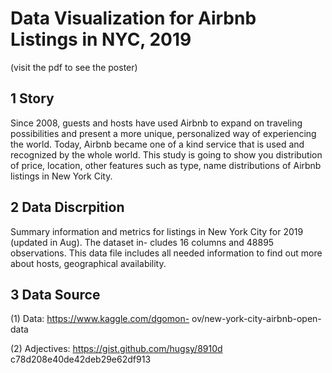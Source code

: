 # Data Visualization for Airbnb Listings in NYC, 2019 
(visit the pdf to see the poster)
## 1 Story
Since 2008, guests and hosts have used Airbnb to
expand on traveling possibilities and present a
more unique, personalized way of experiencing
the world. Today, Airbnb became one of a kind
service that is used and recognized by the whole
world. This study is going to show you distribution
of price, location, other features such as type,
name distributions of Airbnb listings in New York
City.

## 2 Data Discrpition 
Summary information and metrics for listings in New
York City for 2019 (updated in Aug). The dataset in-
cludes 16 columns and 48895 observations. This
data file includes all needed information to find out
more about hosts, geographical availability.

## 3 Data Source
(1) Data:
https://www.kaggle.com/dgomon-
ov/new-york-city-airbnb-open-data

(2) Adjectives:
https://gist.github.com/hugsy/8910d
c78d208e40de42deb29e62df913
